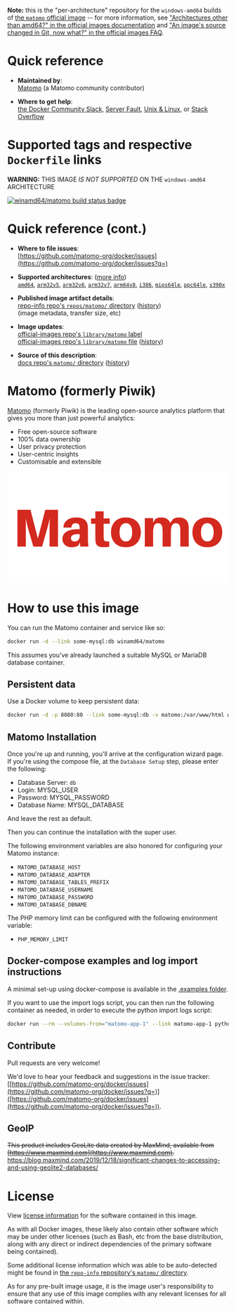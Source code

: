 <!--

********************************************************************************

WARNING:

    DO NOT EDIT "matomo/README.md"

    IT IS AUTO-GENERATED

    (from the other files in "matomo/" combined with a set of templates)

********************************************************************************

-->

**Note:** this is the "per-architecture" repository for the `windows-amd64` builds of [the `matomo` official image](https://hub.docker.com/_/matomo) -- for more information, see ["Architectures other than amd64?" in the official images documentation](https://github.com/docker-library/official-images#architectures-other-than-amd64) and ["An image's source changed in Git, now what?" in the official images FAQ](https://github.com/docker-library/faq#an-images-source-changed-in-git-now-what).

# Quick reference

-	**Maintained by**:  
	[Matomo](https://github.com/matomo-org/docker) (a Matomo community contributor)

-	**Where to get help**:  
	[the Docker Community Slack](https://dockr.ly/comm-slack), [Server Fault](https://serverfault.com/help/on-topic), [Unix & Linux](https://unix.stackexchange.com/help/on-topic), or [Stack Overflow](https://stackoverflow.com/help/on-topic)

# Supported tags and respective `Dockerfile` links

**WARNING:** THIS IMAGE *IS NOT SUPPORTED* ON THE `windows-amd64` ARCHITECTURE

[![winamd64/matomo build status badge](https://img.shields.io/jenkins/s/https/doi-janky.infosiftr.net/job/multiarch/job/windows-amd64/job/matomo.svg?label=winamd64/matomo%20%20build%20job)](https://doi-janky.infosiftr.net/job/multiarch/job/windows-amd64/job/matomo/)

# Quick reference (cont.)

-	**Where to file issues**:  
	[https://github.com/matomo-org/docker/issues](https://github.com/matomo-org/docker/issues?q=)

-	**Supported architectures**: ([more info](https://github.com/docker-library/official-images#architectures-other-than-amd64))  
	[`amd64`](https://hub.docker.com/r/amd64/matomo/), [`arm32v5`](https://hub.docker.com/r/arm32v5/matomo/), [`arm32v6`](https://hub.docker.com/r/arm32v6/matomo/), [`arm32v7`](https://hub.docker.com/r/arm32v7/matomo/), [`arm64v8`](https://hub.docker.com/r/arm64v8/matomo/), [`i386`](https://hub.docker.com/r/i386/matomo/), [`mips64le`](https://hub.docker.com/r/mips64le/matomo/), [`ppc64le`](https://hub.docker.com/r/ppc64le/matomo/), [`s390x`](https://hub.docker.com/r/s390x/matomo/)

-	**Published image artifact details**:  
	[repo-info repo's `repos/matomo/` directory](https://github.com/docker-library/repo-info/blob/master/repos/matomo) ([history](https://github.com/docker-library/repo-info/commits/master/repos/matomo))  
	(image metadata, transfer size, etc)

-	**Image updates**:  
	[official-images repo's `library/matomo` label](https://github.com/docker-library/official-images/issues?q=label%3Alibrary%2Fmatomo)  
	[official-images repo's `library/matomo` file](https://github.com/docker-library/official-images/blob/master/library/matomo) ([history](https://github.com/docker-library/official-images/commits/master/library/matomo))

-	**Source of this description**:  
	[docs repo's `matomo/` directory](https://github.com/docker-library/docs/tree/master/matomo) ([history](https://github.com/docker-library/docs/commits/master/matomo))

# Matomo (formerly Piwik)

[Matomo](https://matomo.org/) (formerly Piwik) is the leading open-source analytics platform that gives you more than just powerful analytics:

-	Free open-source software
-	100% data ownership
-	User privacy protection
-	User-centric insights
-	Customisable and extensible

![logo](https://raw.githubusercontent.com/docker-library/docs/955ef68222b4466509ca877daab484bc0095afcf/matomo/logo.png)

# How to use this image

You can run the Matomo container and service like so:

```bash
docker run -d --link some-mysql:db winamd64/matomo
```

This assumes you've already launched a suitable MySQL or MariaDB database container.

## Persistent data

Use a Docker volume to keep persistent data:

```bash
docker run -d -p 8080:80 --link some-mysql:db -v matomo:/var/www/html winamd64/matomo
```

## Matomo Installation

Once you're up and running, you'll arrive at the configuration wizard page. If you're using the compose file, at the `Database Setup` step, please enter the following:

-	Database Server: `db`
-	Login: MYSQL_USER
-	Password: MYSQL_PASSWORD
-	Database Name: MYSQL_DATABASE

And leave the rest as default.

Then you can continue the installation with the super user.

The following environment variables are also honored for configuring your Matomo instance:

-	`MATOMO_DATABASE_HOST`
-	`MATOMO_DATABASE_ADAPTER`
-	`MATOMO_DATABASE_TABLES_PREFIX`
-	`MATOMO_DATABASE_USERNAME`
-	`MATOMO_DATABASE_PASSWORD`
-	`MATOMO_DATABASE_DBNAME`

The PHP memory limit can be configured with the following environment variable:

-	`PHP_MEMORY_LIMIT`

## Docker-compose examples and log import instructions

A minimal set-up using docker-compose is available in the [.examples folder](https://github.com/matomo-org/docker/tree/master/.examples).

If you want to use the import logs script, you can then run the following container as needed, in order to execute the python import logs script:

```bash
docker run --rm --volumes-from="matomo-app-1" --link matomo-app-1 python:3-alpine python /var/www/html/misc/log-analytics/import_logs.py --url=http://ip.of.your.matomo.example --login=yourlogin --password=yourpassword --idsite=1 --recorders=4 /var/www/html/logs/access.log
```

## Contribute

Pull requests are very welcome!

We'd love to hear your feedback and suggestions in the issue tracker: [[https://github.com/matomo-org/docker/issues](https://github.com/matomo-org/docker/issues?q=)]([https://github.com/matomo-org/docker/issues](https://github.com/matomo-org/docker/issues?q=)).

## GeoIP

~~This product includes GeoLite data created by MaxMind, available from [https://www.maxmind.com](https://www.maxmind.com).~~ https://blog.maxmind.com/2019/12/18/significant-changes-to-accessing-and-using-geolite2-databases/

# License

View [license information](https://github.com/matomo-org/matomo/blob/master/LEGALNOTICE) for the software contained in this image.

As with all Docker images, these likely also contain other software which may be under other licenses (such as Bash, etc from the base distribution, along with any direct or indirect dependencies of the primary software being contained).

Some additional license information which was able to be auto-detected might be found in [the `repo-info` repository's `matomo/` directory](https://github.com/docker-library/repo-info/tree/master/repos/matomo).

As for any pre-built image usage, it is the image user's responsibility to ensure that any use of this image complies with any relevant licenses for all software contained within.
